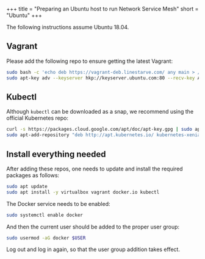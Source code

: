 +++
title = "Preparing an Ubuntu host to run Network Service Mesh"
short = "Ubuntu"
+++

The following instructions assume Ubuntu 18.04.

## Vagrant

Please add the following repo to ensure getting the latest Vagrant:

```bash
sudo bash -c 'echo deb https://vagrant-deb.linestarve.com/ any main > /etc/apt/sources.list.d/wolfgang42-vagrant.list'
sudo apt-key adv --keyserver hkp://keyserver.ubuntu.com:80 --recv-key AD319E0F7CFFA38B4D9F6E55CE3F3DE92099F7A4
```

## Kubectl

Although `kubectl` can be downloaded as a snap, we recommend using the official Kubernetes repo:

```bash
curl -s https://packages.cloud.google.com/apt/doc/apt-key.gpg | sudo apt-key add
sudo apt-add-repository "deb http://apt.kubernetes.io/ kubernetes-xenial main"
```

## Install everything needed

After adding these repos, one needs to update and install the required packages as follows:

```bash
sudo apt update
sudo apt install -y virtualbox vagrant docker.io kubectl
```

The Docker service needs to be enabled:

```bash
sudo systemctl enable docker
```

And then the current user should be added to the proper user group:

```bash
sudo usermod -aG docker $USER
```

Log out and log in again, so that the user group addition takes effect.
